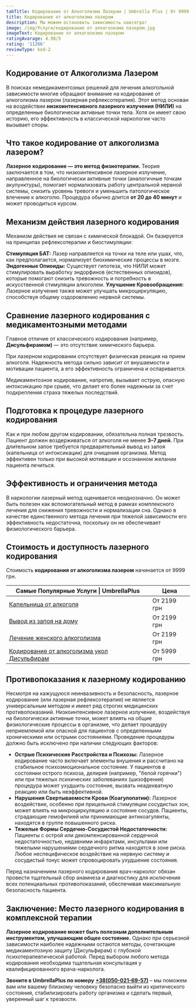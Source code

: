 ```yaml
---
tabTitle: Кодирование от Алкоголизма Лазером | Umbrella Plus | От 9999 грн
title: Кодирование от алкоголизма лазером
description: Мы можем остановить зависимость навсегда!
image: /img/Услуги/кодирование от алкоголизма лазером.jpg
imageText: Кодирование от алкоголизма лазером
ratingAvarage: 4.98/5
rating: '11266'
reviewType: kod-2
---
```


## Кодирование от Алкоголизма Лазером

В поисках немедикаментозных решений для лечения алкогольной зависимости многие обращают внимание на кодирование от алкоголизма лазером (лазерная рефлексотерапия). Этот метод основан на воздействии **низкоинтенсивного лазерного излучения (НИЛИ)** на определенные биологически активные точки тела. Хотя он имеет свою историю, его эффективность в классической наркологии часто вызывает споры.

## Что такое кодирование от алкоголизма лазером?

**Лазерное кодирование — это метод физиотерапии.** Теория заключается в том, что низкоинтенсивное лазерное излучение, направленное на биологически активные точки (аналогичные точкам акупунктуры), помогает нормализовать работу центральной нервной системы, снизить уровень тревоги и уменьшить патологическое влечение к алкоголю. Процедура обычно длится **от 20 до 40 минут** и может проводиться курсом.

## Механизм действия лазерного кодирования

Механизм действия не связан с химической блокадой. Он базируется на принципах рефлексотерапии и биостимуляции:

**Стимуляция БАТ:** Лазер направляется на точки на теле или ушах, что, как предполагается, нормализует биохимические процессы в мозге. **Эндогенные Опиоиды:** Существует гипотеза, что НИЛИ может стимулировать выработку эндорфинов (естественных опиоидов), которые помогают снизить тревожность и потребность в искусственной стимуляции алкоголем. **Улучшение Кровообращения:** Лазерное излучение также может улучшать микроциркуляцию, способствуя общему оздоровлению нервной системы.

## Сравнение лазерного кодирования с медикаментозными методами

Главное отличие от классического кодирования (например, **Дисульфирамом)** — это отсутствие химического барьера.

При лазерном кодировании отсутствует физическая реакция на прием алкоголя. Надежность метода сильно зависит от внушаемости и мотивации пациента, а его эффективность ограничена и оспаривается.

Медикаментозное кодирование, напротив, вызывает острую, опасную интоксикацию при срыве, что делает его более надежным за счет подкрепления страха тяжелых последствий.

## Подготовка к процедуре лазерного кодирования

Как и при любом другом кодировании, обязательна полная трезвость. Пациент должен воздерживаться от алкоголя не менее **3–7 дней.** При длительном запое требуется предварительный вывод из запоя (капельница от интоксикации) для очищения организма. Метод эффективен только при высокой мотивации и осознанном желании пациента лечиться.

## Эффективность и ограничения метода

В наркологии лазерный метод оценивается неоднозначно. Он может быть полезен как вспомогательный метод в рамках комплексного лечения для снижения тревожности и нормализации сна. Однако в качестве единственного метода лечения при тяжелой зависимости его эффективность недостаточна, поскольку он не обеспечивает физиологического барьера.

## Стоимость и доступность лазерного кодирования

Стоимость **кодирования от алкоголизма лазером** начинается от 9999 грн.

| Самые Популярные Услуги \| UmbrellaPlus                                                       | Цена        |
| --------------------------------------------------------------------------------------------- | ----------- |
| [Капельница от алкоголя](kapelnica-ot-alkogolia-UmbrellaPlus)                                 | От 2199 грн |
| [Вывод из запоя на дому](Vivod-iz-zapoia-na-domy-UmbrellaPlus)                                | От 2199 грн |
| [Лечение женского алкоголизма](lechenie-jenskogo-alkogolizma-umbrellaplus)                    | От 2199 грн |
| [Кодирование от алкоголизма укол Дисульфирам](kodirovka-ot-alkogolia-disulfiram-umbrellaplus) | От 5999 грн |

## Противопоказания к лазерному кодированию

Несмотря на кажущуюся неинвазивность и безопасность, лазерное кодирование (или лазерная рефлексотерапия) не является универсальным методом и имеет ряд строгих медицинских противопоказаний. Низкоинтенсивное лазерное излучение, воздействуя на биологически активные точки, может влиять на общие физиологические процессы в организме, что делает процедуру неприемлемой или опасной для пациентов с определенными хроническими или острыми состояниями. Проведение процедуры должно быть исключено при наличии следующих факторов:

* **Острые Психические Расстройства и Психозы:** Лазерное кодирование часто включает элементы внушения и рассчитано на стабильное психоэмоциональное состояние. У пациентов в состоянии острого психоза, делирия (например, "белой горячки") или при тяжелых психических заболеваниях (шизофрения) процедура может ухудшить состояние, вызвать неадекватную реакцию или быть неэффективной.
* **Нарушения Свертываемости Крови (Коагулопатии):** Лазерное воздействие, особенно при прицельной стимуляции сосудистых зон, может влиять на микроциркуляцию и состояние сосудов. Пациенты, страдающие гемофилией или принимающие антикоагулянты, находятся в группе повышенного риска.
* **Тяжелые Формы Сердечно-Сосудистой Недостаточности:** Пациенты с острой или декомпенсированной сердечной недостаточностью, недавними инфарктами, инсультами или тяжелыми нарушениями сердечного ритма находятся в зоне риска. Любое неспецифическое воздействие на нервную систему и сосудистый тонус может спровоцировать ухудшение состояния.

Перед назначением лазерного кодирования врач-нарколог обязан провести тщательный сбор анамнеза и диагностику для исключения всех потенциальных противопоказаний, обеспечивая максимальную безопасность пациента.

## Заключение: Место лазерного кодирования в комплексной терапии

**Лазерное кодирование может быть полезным дополнительным инструментом, улучшающим общее состояние.** Однако при серьезной зависимости наиболее надежными остаются методы, сочетающие медикаментозную защиту (Дисульфирам) с глубокой психотерапевтической работой. Перед выбором любого метода кодирования необходима тщательная консультация у квалифицированного врача-нарколога.

**Звоните в UmbrellaPlus по номеру** **[+38(050-021-69-57)](tel:0500216957)** – мы поможем вам или вашему близкому человеку безопасно выйти из критического состояния, стабилизировать работу организма и сделать первый, уверенный шаг к трезвости.
